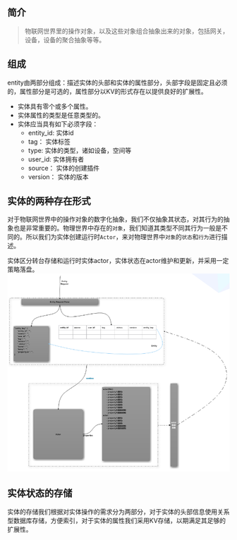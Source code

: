 ## 简介

> 物联网世界里的操作对象，以及这些对象组合抽象出来的对象，包括网关，设备，设备的聚合抽象等等。


## 组成

entity由两部分组成：描述实体的头部和实体的属性部分，头部字段是固定且必须的，属性部分是可选的，属性部分以KV的形式存在以提供良好的扩展性。

- 实体具有零个或多个属性。
- 实体属性的类型是任意类型的。
- 实体应当具有如下必须字段：
    - entity_id: 实体id
    - tag： 实体标签
    - type: 实体的类型，诸如设备，空间等
    - user_id: 实体拥有者
    - source： 实体的创建插件
    - version： 实体的版本


## 实体的两种存在形式

对于物联网世界中的操作对象的数字化抽象，我们不仅抽象其状态，对其行为的抽象也是非常重要的。物理世界中存在的`对象`，我们知道其类型不同其行为一般是不同的。所以我们为实体创建运行时`Actor`，来对物理世界中`对象`的`状态`和`行为`进行描述。



实体区分转台存储和运行时实体actor，实体状态在actor维护和更新，并采用一定策略落盘。
![entity-store](../images/entity-store.png)



## 实体状态的存储

实体的存储我们根据对实体操作的需求分为两部分，对于实体的头部信息使用关系型数据库存储，方便索引，对于实体的属性我们采用KV存储，以期满足其足够的扩展性。
















